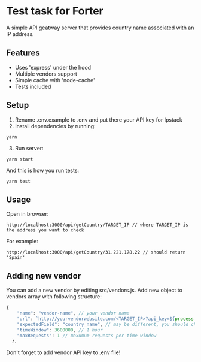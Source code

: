 
# Test task for Forter

A simple API geatway server that provides country name associated with an IP address.


## Features

- Uses 'express' under the hood
- Multiple vendors support
- Simple cache with 'node-cache'
- Tests included


## Setup
1. Rename .env.example to .env and put there your API key for Ipstack
2. Install dependencies by running:
```
yarn
```

3. Run server:
```
yarn start
```

And this is how you run tests:
```
yarn test
```

## Usage
Open in browser:
```
http://localhost:3000/api/getCountry/TARGET_IP // where TARGET_IP is the address you want to check
```

For example:
```
http://localhost:3000/api/getCountry/31.221.178.22 // should return 'Spain'
```


## Adding new vendor

You can add a new vendor by editing src/vendors.js.
Add new object to vendors array with following structure:
```javascript
{
    "name": "vendor-name", // your vendor name
    "url": `http://yourvendorwebsite.com/<TARGET_IP>?api_key=${process.env.VENDOR_NAME}`, // vendor's url for api call
    "expectedField": "country_name", // may be different, you should check the vendor API docs
    "timeWindow": 3600000, // 1 hour
    "maxRequests": 1 // maxumum requests per time window
  },
```

Don't forget to add vendor API key to .env file!